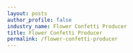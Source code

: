```yaml
---
layout: posts 
author_profile: false 
industry_name: Flower Confetti Producer
title: Flower Confetti Producer
permalink: /flower-confetti-producer
---
```

